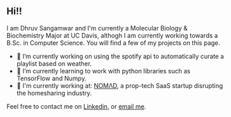 ## Hi!!

I am Dhruv Sangamwar and I'm currently a Molecular Biology & Biochemistry Major at UC Davis, althogh I am currently working towards a B.Sc. in Computer Science.
You will find a few of my projects on this page.

- 🔭 I’m currently working on using the spotify api to automatically curate a playlist based on weather.
- 🌱 I’m currently learning to work with python libraries such as TensorFlow and Numpy.
- 👤 I'm currently working at:
  [NOMΛD](https://visitnomad.com/), a prop-tech SaaS startup disrupting the homesharing industry.

Feel free to contact me on [Linkedin](https://www.linkedin.com/in/dhruv-sangamwar-59711118a), or [email me](mailto:sangamward@gmail.com).

